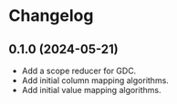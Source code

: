 Changelog
=========
0.1.0 (2024-05-21)
------------------------

* Add a scope reducer for GDC.
* Add initial column mapping algorithms.
* Add initial value mapping algorithms.
